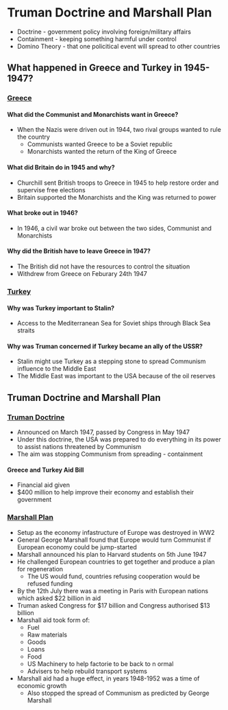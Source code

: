 # Truman Doctrine and Marshall Plan

- Doctrine      - government policy involving foreign/military affairs
- Containment   - keeping something harmful under control
- Domino Theory - that one policitical event will spread to other countries

## What happened in Greece and Turkey in 1945-1947?

### <u>Greece</u>

#### What did the Communist and Monarchists want in Greece?

- When the Nazis were driven out in 1944, two rival groups wanted to rule the country
	- Communists wanted Greece to be a Soviet republic
	- Monarchists wanted the return of the King of Greece

#### What did Britain do in 1945 and why?

- Churchill sent British troops to Greece in 1945 to help restore order and supervise free elections
- Britain supported the Monarchists and the King was returned to power

#### What broke out in 1946?

- In 1946, a civil war broke out between the two sides, Communist and Monarchists

#### Why did the British have to leave Greece in 1947?

- The British did not have the resources to control the situation
- Withdrew from Greece on Feburary 24th 1947


### <u>Turkey</u>

#### Why was Turkey important to Stalin?

- Access to the Mediterranean Sea for Soviet ships through Black Sea straits

#### Why was Truman concerned if Turkey became an ally of the USSR?

- Stalin might use Turkey as a stepping stone to spread Communism influence to the Middle East
- The Middle East was important to the USA because of the oil reserves


## Truman Doctrine and Marshall Plan

### <u>Truman Doctrine</u>

- Announced on March 1947, passed by Congress in May 1947
- Under this doctrine, the USA was prepared to do everything in its power to assist nations threatened by Communism
- The aim was stopping Communism from spreading - containment

#### Greece and Turkey Aid Bill

- Financial aid given
- $400 million to help improve their economy and establish their government


### <u>Marshall Plan</u>

- Setup as the economy infastructure of Europe was destroyed in WW2
- General George Marshall found that Europe would turn Communist if European economy could be jump-started
- Marshall announced his plan to Harvard students on 5th June 1947
- He challenged European countries to get together and produce a plan for regeneration
	- The US would fund, countries refusing cooperation would be refused funding
- By the 12th July there was a meeting in Paris with European nations which asked $22 billion in aid
- Truman asked Congress for $17 billion and Congress authorised $13 billion
- Marshall aid took form of:
	- Fuel
	- Raw materials
	- Goods
	- Loans
	- Food
	- US Machinery to help factorie to be back to n ormal
	- Advisers to help rebuild transport systems
- Marshall aid had a huge effect, in years 1948-1952 was a time of economic growth
	- Also stopped the spread of Communism as predicted by George Marshall
